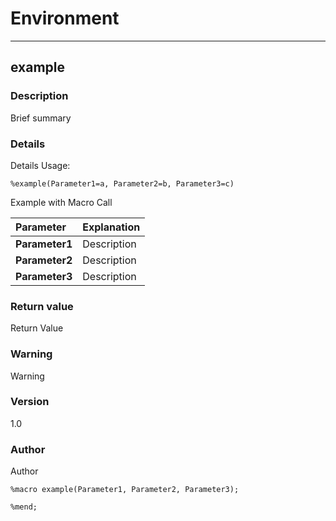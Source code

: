 # Environment




---
## example



### Description

 Brief summary




### Details

 Details
Usage:

	%example(Parameter1=a, Parameter2=b, Parameter3=c)
	
Example with Macro Call

Parameter           | Explanation
:---           		| :---
**Parameter1**      | Description
**Parameter2**      | Description
**Parameter3**      | Description




### Return value

 Return Value



### Warning

 Warning




### Version

 1.0



### Author

 Author



```sas
%macro example(Parameter1, Parameter2, Parameter3);
	
%mend;
```




